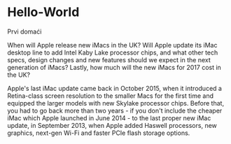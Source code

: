 # Hello-World
Prvi domaći


When will Apple release new iMacs in the UK? Will Apple update its iMac desktop line to add Intel Kaby Lake processor chips, and what other tech specs, design changes and new features should we expect in the next generation of iMacs? Lastly, how much will the new iMacs for 2017 cost in the UK?

Apple's last iMac update came back in October 2015, when it introduced a Retina-class screen resolution to the smaller Macs for the first time and equipped the larger models with new Skylake processor chips. Before that, you had to go back more than two years - if you don't include the cheaper iMac which Apple launched in June 2014 - to the last proper new iMac update, in September 2013, when Apple added Haswell processors, new graphics, next-gen Wi-Fi and faster PCIe flash storage options.
